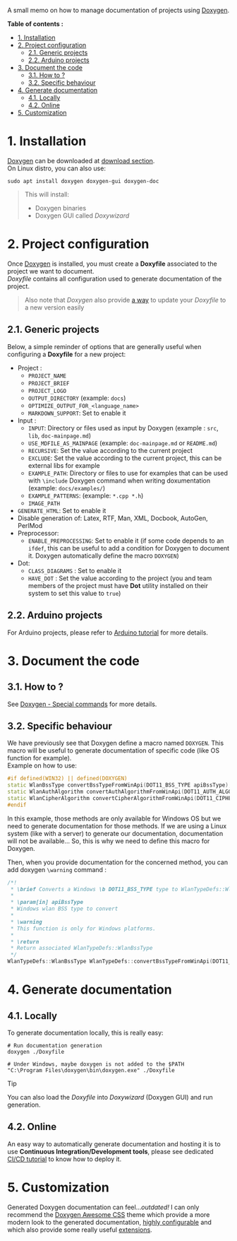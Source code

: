 A small memo on how to manage documentation of projects using [Doxygen][doxy-home].

**Table of contents :**
- [1. Installation](#1-installation)
- [2. Project configuration](#2-project-configuration)
  - [2.1. Generic projects](#21-generic-projects)
  - [2.2. Arduino projects](#22-arduino-projects)
- [3. Document the code](#3-document-the-code)
  - [3.1. How to ?](#31-how-to-)
  - [3.2. Specific behaviour](#32-specific-behaviour)
- [4. Generate documentation](#4-generate-documentation)
  - [4.1. Locally](#41-locally)
  - [4.2. Online](#42-online)
- [5. Customization](#5-customization)

# 1. Installation

[Doxygen][doxy-home] can be downloaded at [download section][doxy-dl].  
On Linux distro, you can also use:
```shell
sudo apt install doxygen doxygen-gui doxygen-doc
```
> This will install:
> - Doxygen binaries
> - Doxygen GUI called _Doxywizard_

# 2. Project configuration

Once [Doxygen][doxy-home] is installed, you must create a **Doxyfile** associated to the project we want to document.  
_Doxyfile_ contains all configuration used to generate documentation of the project.  
> Also note that _Doxygen_ also provide [a way][doxy-usage] to update your _Doxyfile_ to a new version easily

## 2.1. Generic projects

Below, a simple reminder of options that are generally useful when configuring a **Doxyfile** for a new project:
- Project :
  - `PROJECT_NAME`
  - `PROJECT_BRIEF`
  - `PROJECT_LOGO`
  - `OUTPUT_DIRECTORY` (example: `docs`)
  - `OPTIMIZE_OUTPUT_FOR_<language_name>`
  - `MARKDOWN_SUPPORT`: Set to enable it
- Input :
  - `INPUT`: Directory or files used as input by Doxygen (example : `src`, `lib`, `doc-mainpage.md`) 
  - `USE_MDFILE_AS_MAINPAGE` (example: `doc-mainpage.md` or `README.md`)
  - `RECURSIVE`: Set the value according to the current project
  - `EXCLUDE`: Set the value according to the current project, this can be external libs for example
  - `EXAMPLE_PATH`: Directory or files to use for examples that can be used with `\include` Doxygen command when writing doxumentation (example: `docs/examples/`)
  - `EXAMPLE_PATTERNS`: (example: `*.cpp *.h`)
  - `IMAGE_PATH`
- `GENERATE_HTML`: Set to enable it 
- Disable generation of: Latex, RTF, Man, XML, Docbook, AutoGen, PerlMod
- Preprocessor:
  - `ENABLE_PREPROCESSING`: Set to enable it (if some code depends to an `ifdef`, this can be useful to add a condition for Doxygen to document it. Doxygen automatically define the macro `DOXYGEN`)
- Dot:
  - `CLASS_DIAGRAMS` : Set to enable it
  - `HAVE_DOT` : Set the value according to the project (you and team members of the project must have **Dot** utility installed on their system to set this value to `true`)

## 2.2. Arduino projects

For Arduino projects, please refer to [Arduino tutorial][tutorial-arduino] for more details.

# 3. Document the code
## 3.1. How to ?

See [Doxygen - Special commands][doxy-commands] for more details.

## 3.2. Specific behaviour

We have previously see that Doxygen define a macro named `DOXYGEN`. This macro will be useful to generate documentation of specific code (like OS function for example).  
Example on how to use:
```cpp
#if defined(WIN32) || defined(DOXYGEN)
static WlanBssType convertBssTypeFromWinApi(DOT11_BSS_TYPE apiBssType);
static WlanAuthAlgorithm convertAuthAlgorithmFromWinApi(DOT11_AUTH_ALGORITHM apiAuthAlgorithm);
static WlanCipherAlgorithm convertCipherAlgorithmFromWinApi(DOT11_CIPHER_ALGORITHM apiCipherAlgorithm);
#endif
```

In this example, those methods are only available for Windows OS but we need to generate documentation for those methods. If we are using a Linux system (like with a server) to generate our documentation, documentation will not be available... So, this is why we need to define this macro for Doxygen.  

Then, when you provide documentation for the concerned method, you can add doxygen `\warning` command :
```cpp
/*!
 * \brief Converts a Windows \b DOT11_BSS_TYPE type to WlanTypeDefs::WlanBssType.
 *
 * \param[in] apiBssType
 * Windows wlan BSS type to convert
 *
 * \warning
 * This function is only for Windows platforms.
 *
 * \return
 * Return associated WlanTypeDefs::WlanBssType
 */
WlanTypeDefs::WlanBssType WlanTypeDefs::convertBssTypeFromWinApi(DOT11_BSS_TYPE apiBssType){...}
```

# 4. Generate documentation
## 4.1. Locally

To generate documentation locally, this is really easy:
```shell
# Run documentation generation
doxygen ./Doxyfile

# Under Windows, maybe doxygen is not added to the $PATH
"C:\Program Files\doxygen\bin\doxygen.exe" ./Doxyfile
```

> [!TIP]
> You can also load the _Doxyfile_ into _Doxywizard_ (Doxygen GUI) and run generation.

## 4.2. Online

An easy way to automatically generate documentation and hosting it is to use **Continuous Integration/Development tools**, please see dedicated [CI/CD tutorial][tutorial-cicd] to know how to deploy it. 

# 5. Customization

Generated Doxygen documentation can feel..._outdated!_ I can only recommend the [Doxygen Awesome CSS][doxy-theme-awesome] theme which provide a more modern look to the generated documentation, [highly configurable][doxy-theme-awesome-cfg] and which also provide some really useful [extensions][doxy-theme-awesome-extensions].

<!-- Repository links -->
[tutorial-arduino]: ../Arduino/
[tutorial-cicd]: ../CI_CD/

<!-- External links -->
[doxy-home]: https://www.doxygen.nl/index.html
[doxy-dl]: https://www.doxygen.nl/download.html
[doxy-commands]: https://www.doxygen.nl/manual/commands.html
[doxy-usage]: https://www.doxygen.nl/manual/doxygen_usage.html

[doxy-theme-awesome]: https://github.com/jothepro/doxygen-awesome-css
[doxy-theme-awesome-cfg]: https://jothepro.github.io/doxygen-awesome-css/md_docs_2customization.html
[doxy-theme-awesome-extensions]: https://jothepro.github.io/doxygen-awesome-css/md_docs_2extensions.html